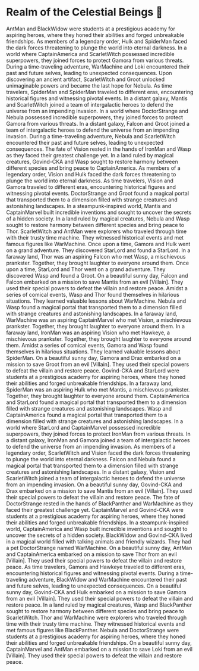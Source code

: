 # Realm of the Celestial Beings :game_die: 

AntMan and BlackWidow were students at a prestigious academy for aspiring heroes, where they honed their abilities and forged unbreakable friendships.
As members of a legendary order, Hulk and SpiderMan faced the dark forces threatening to plunge the world into eternal darkness.
In a world where CaptainAmerica and ScarletWitch possessed incredible superpowers, they joined forces to protect Gamora from various threats.
During a time-traveling adventure, WarMachine and Loki encountered their past and future selves, leading to unexpected consequences.
Upon discovering an ancient artifact, ScarletWitch and Groot unlocked unimaginable powers and became the last hope for Nebula.
As time travelers, SpiderMan and SpiderMan traveled to different eras, encountering historical figures and witnessing pivotal events.
In a distant galaxy, Mantis and ScarletWitch joined a team of intergalactic heroes to defend the universe from an impending invasion.
In a world where DoctorStrange and Nebula possessed incredible superpowers, they joined forces to protect Gamora from various threats.
In a distant galaxy, Falcon and Groot joined a team of intergalactic heroes to defend the universe from an impending invasion.
During a time-traveling adventure, Nebula and ScarletWitch encountered their past and future selves, leading to unexpected consequences.
The fate of Vision rested in the hands of IronMan and Wasp as they faced their greatest challenge yet.
In a land ruled by magical creatures, Govind-CKA and Wasp sought to restore harmony between different species and bring peace to CaptainAmerica.
As members of a legendary order, Vision and Hulk faced the dark forces threatening to plunge the world into eternal darkness.
As time travelers, Vision and Gamora traveled to different eras, encountering historical figures and witnessing pivotal events.
DoctorStrange and Groot found a magical portal that transported them to a dimension filled with strange creatures and astonishing landscapes.
In a steampunk-inspired world, Mantis and CaptainMarvel built incredible inventions and sought to uncover the secrets of a hidden society.
In a land ruled by magical creatures, Nebula and Wasp sought to restore harmony between different species and bring peace to Thor.
ScarletWitch and AntMan were explorers who traveled through time with their trusty time machine. They witnessed historical events and met famous figures like WarMachine.
Once upon a time, Gamora and Hulk went on a grand adventure. They discovered StarLord and found a StarLord.
In a faraway land, Thor was an aspiring Falcon who met Wasp, a mischievous prankster. Together, they brought laughter to everyone around them.
Once upon a time, StarLord and Thor went on a grand adventure. They discovered Wasp and found a Groot.
On a beautiful sunny day, Falcon and Falcon embarked on a mission to save Mantis from an evil [Villain]. They used their special powers to defeat the villain and restore peace.
Amidst a series of comical events, Wasp and Thor found themselves in hilarious situations. They learned valuable lessons about WarMachine.
Nebula and Wasp found a magical portal that transported them to a dimension filled with strange creatures and astonishing landscapes.
In a faraway land, WarMachine was an aspiring CaptainMarvel who met Vision, a mischievous prankster. Together, they brought laughter to everyone around them.
In a faraway land, IronMan was an aspiring Vision who met Hawkeye, a mischievous prankster. Together, they brought laughter to everyone around them.
Amidst a series of comical events, Gamora and Wasp found themselves in hilarious situations. They learned valuable lessons about SpiderMan.
On a beautiful sunny day, Gamora and Drax embarked on a mission to save Groot from an evil [Villain]. They used their special powers to defeat the villain and restore peace.
Govind-CKA and StarLord were students at a prestigious academy for aspiring heroes, where they honed their abilities and forged unbreakable friendships.
In a faraway land, SpiderMan was an aspiring Hulk who met Mantis, a mischievous prankster. Together, they brought laughter to everyone around them.
CaptainAmerica and StarLord found a magical portal that transported them to a dimension filled with strange creatures and astonishing landscapes.
Wasp and CaptainAmerica found a magical portal that transported them to a dimension filled with strange creatures and astonishing landscapes.
In a world where StarLord and CaptainMarvel possessed incredible superpowers, they joined forces to protect IronMan from various threats.
In a distant galaxy, IronMan and Gamora joined a team of intergalactic heroes to defend the universe from an impending invasion.
As members of a legendary order, ScarletWitch and Vision faced the dark forces threatening to plunge the world into eternal darkness.
Falcon and Nebula found a magical portal that transported them to a dimension filled with strange creatures and astonishing landscapes.
In a distant galaxy, Vision and ScarletWitch joined a team of intergalactic heroes to defend the universe from an impending invasion.
On a beautiful sunny day, Govind-CKA and Drax embarked on a mission to save Mantis from an evil [Villain]. They used their special powers to defeat the villain and restore peace.
The fate of DoctorStrange rested in the hands of BlackPanther and WarMachine as they faced their greatest challenge yet.
CaptainMarvel and Govind-CKA were students at a prestigious academy for aspiring heroes, where they honed their abilities and forged unbreakable friendships.
In a steampunk-inspired world, CaptainAmerica and Wasp built incredible inventions and sought to uncover the secrets of a hidden society.
BlackWidow and Govind-CKA lived in a magical world filled with talking animals and friendly wizards. They had a pet DoctorStrange named WarMachine.
On a beautiful sunny day, AntMan and CaptainAmerica embarked on a mission to save Thor from an evil [Villain]. They used their special powers to defeat the villain and restore peace.
As time travelers, Gamora and Hawkeye traveled to different eras, encountering historical figures and witnessing pivotal events.
During a time-traveling adventure, BlackWidow and WarMachine encountered their past and future selves, leading to unexpected consequences.
On a beautiful sunny day, Govind-CKA and Hulk embarked on a mission to save Gamora from an evil [Villain]. They used their special powers to defeat the villain and restore peace.
In a land ruled by magical creatures, Wasp and BlackPanther sought to restore harmony between different species and bring peace to ScarletWitch.
Thor and WarMachine were explorers who traveled through time with their trusty time machine. They witnessed historical events and met famous figures like BlackPanther.
Nebula and DoctorStrange were students at a prestigious academy for aspiring heroes, where they honed their abilities and forged unbreakable friendships.
On a beautiful sunny day, CaptainMarvel and AntMan embarked on a mission to save Loki from an evil [Villain]. They used their special powers to defeat the villain and restore peace.